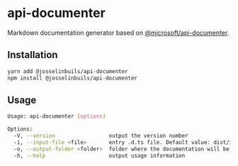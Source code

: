 # api-documenter

Markdown documentation generator based on
[@microsoft/api-documenter](https://github.com/microsoft/web-build-tools/tree/master/apps/api-documenter).

## Installation

```bash
yarn add @josselinbuils/api-documenter
npm install @josselinbuils/api-documenter
```

## Usage

```bash
Usage: api-documenter [options]

Options:
  -V, --version                 output the version number
  -i, --input-file <file>       entry .d.ts file. Default value: dist/index.d.ts.
  -o, --output-folder <folder>  folder where the documentation will be written. /!\ Everything in this folder will be deleted! Default value: doc.
  -h, --help                    output usage information
```
